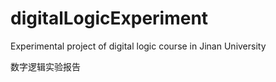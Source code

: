 # digitalLogicExperiment
Experimental project of digital logic course in Jinan University

数字逻辑实验报告
